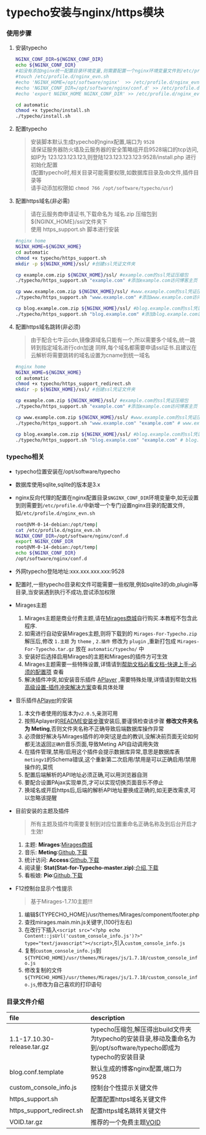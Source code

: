 # typecho安装与nginx/https模块

### 使用步骤
1. 安装typecho
    ```bash
    NGINX_CONF_DIR=${NGINX_CONF_DIR}
    echo ${NGINX_CONF_DIR}
    #如没有添加nginx统一配置目录环境变量,则需要配置一个nginx环境变量文件到/etc/profile.d/
    #touch /etc/profile.d/nginx_evn.sh
    #echo 'NGINX_HOME=/opt/software/nginx'  >> /etc/profile.d/nginx_evn.sh  #请修改为实际的nginx安装路径
    #echo 'NGINX_CONF_DIR=/opt/software/nginx/conf.d' >> /etc/profile.d/nginx_evn.sh #请修改为实际的nginx统一配置目录
    #echo 'export NGINX_HOME NGINX_CONF_DIR' >> /etc/profile.d/nginx_evn.sh
 
    cd automatic
    chmod +x typecho/install.sh
    ./typecho/install.sh
    ```
2. 配置typecho
    > 安装脚本默认生成typecho的nginx配置,端口为 `9528` \
      请保证服务器防火墙及云服务器的安全策略组开启9528端口的tcp访问, \
      如IP为 123.123.123.123,则登陆123.123.123.123:9528/install.php 进行初始化配置 \
      (配置typecho时,相关目录可能需要权限,如数据库目录及db文件,插件目录等 \
      请手动添加权限如 `chmod 766 /opt/software/typecho/usr`)
3. 配置https域名(非必需)
    > 请在云服务商申请证书,下载命名为 域名.zip 压缩包到 ${NGINX_HOME}/ssl/文件夹下 \
      使用 https_support.sh 脚本进行安装
    ```bash
    #nginx home
    NGINX_HOME=${NGINX_HOME}
    cd automatic
    chmod +x typecho/https_support.sh
    mkdir -p ${NGINX_HOME}/ssl/ #创建ssl凭证文件夹
 
    cp example.com.zip ${NGINX_HOME}/ssl/ #example.com的ssl凭证压缩包
    ./typecho/https_support.sh "example.com" #添加example.com访问博客主页
    
    cp www.example.com.zip ${NGINX_HOME}/ssl/ #www.example.com的ssl凭证压缩包
    ./typecho/https_support.sh "www.example.com" #添加www.example.com访问博客主页
 
    cp blog.example.com.zip ${NGINX_HOME}/ssl/ #blog.example.com的ssl凭证压缩包
    ./typecho/https_support.sh "blog.example.com" #添加blog.example.com访问博客主页
    ```
4. 配置https域名跳转(非必须)
    > 由于配合七牛云cdn,镜像源域名只能有一个,所以需要多个域名,统一跳转到指定域名进行cdn加速
      同样,每个域名都需要申请ssl证书.且建议在云解析将需要跳转的域名设置为cname到统一域名
    ```bash
    #nginx home
    NGINX_HOME=${NGINX_HOME}
    cd automatic
    chmod +x typecho/https_support_redirect.sh
    mkdir -p ${NGINX_HOME}/ssl/ #创建ssl凭证文件夹
 
    cp example.com.zip ${NGINX_HOME}/ssl/ #example.com的ssl凭证压缩包
    ./typecho/https_support.sh "example.com" #添加example.com访问博客主页
 
    cp www.example.com.zip ${NGINX_HOME}/ssl/ #www.example.com的ssl凭证压缩包
    ./typecho/https_support.sh "www.example.com" "example.com" # www.example.com 跳转到 example.com
 
    cp blog.example.com.zip ${NGINX_HOME}/ssl/ #blog.example.com的ssl凭证压缩包
    ./typecho/https_support.sh "blog.example.com" "example.com" # blog.example.com 跳转到 example.com
    ```
### typecho相关
* typecho位置安装在/opt/software/typecho
* 数据库使用sqlite,sqlite的版本是3.x
* nginx反向代理的配置在nginx配置目录`$NGINX_CONF_DIR`环境变量中,如无设置到则需要到`/etc/profile.d/`中新增一个专门设置nginx目录的配置文件,如`/etc/profile.d/nginx_evn.sh`

    ```bash
    root@VM-0-14-debian:/opt/temp|
    cat /etc/profile.d/nginx_evn.sh
    NGINX_CONF_DIR=/opt/software/nginx/conf.d
    export NGINX_CONF_DIR
    root@VM-0-14-debian:/opt/temp|
    echo ${NGINX_CONF_DIR}
    /opt/software/nginx/conf.d
    ```
* 外网typecho登陆地址:xxx.xxx.xxx.xxx:9528
* 配置时,一些typecho目录和文件可能需要一些权限,例如sqlite3的db,plugin等目录,当安装遇到执行不成功,尝试添加权限
* Mirages主题
    1. Mirages主题是商业付费主题,请在[Mirages商城](https://store.get233.com/)自行购买.本教程不包含此程序.
    2. 如需进行自动安装Mirages主题,则将下载到的 `Mirages-For-Typecho.zip` 解压后,修改 `1.主题` 为 `theme` , `2.插件` 修改为 `plugin` ,重新打包成 `Mirages-For-Typecho.tar.gz` 放在 `automatic/typecho/` 中
    3. 安装好后选择启用Mirages的主题和Mirages的插件方可生效
    4. Mirages主题需要一些特殊设置,详情请到[帮助文档](https://mirages.docs.get233.com)[必看文档-快速上手-必须的配置项](https://mirages.docs.get233.com/#/docs/quickstart/quick-start?id=%e5%bf%85%e9%a1%bb%e7%9a%84%e9%85%8d%e7%bd%ae%e9%a1%b9) 查看
    5. 解决插件冲突,如安装音乐插件 [APlayer](https://github.com/MoePlayer/APlayer-Typecho) ,需要特殊处理,详情请到帮助文档[高级设置-插件冲突解决方案](https://mirages.docs.get233.com)查看具体处理
* 音乐插件[APlayer](https://github.com/MoePlayer/APlayer-Typecho)的安装
    1. 本文作者使用的版本为`v2.0.5`,亲测可用
    3. 按照Aplayer的[README安装步骤](https://github.com/MoePlayer/APlayer-Typecho#安装)安装后,要谨慎检查该步骤 **修改文件夹名为 Meting**,否则文件夹名称不正确导致后端数据库操作异常
    2. 必须做好解决与Mirages插件的冲突!这是血的教训,没解决前页面无论如何都无法返回`正确的`音乐页面,导致Meting API自动调用失效
    3. 在插件管理,禁用/启用这个插件会提示数据库异常,意思是数据库表`metingv1`的Schema错误,这个重新第二次启用/禁用是可以正确启用/禁用操作的,莫慌
    4. 配置后端解析的API地址必须正确,可以用浏览器自测
    5. 要配合设置PAjax实现单页,才可以实现切换页面音乐不停止
    6. 换域名或开启https后,后端的解析API地址要换成正确的,如无更改需求,可以忽略该提醒
* 目前安装的主题及插件
    > 所有主题及插件均需要复制到对应位置重命名正确名称及到后台开启才生效!
    1. 主题: **Mirages**:[Mirages商城](https://store.get233.com/)
    2. 音乐: **Meting**:[Github](https://github.com/MoePlayer/APlayer-Typecho),[下载](https://codeload.github.com/MoePlayer/APlayer-Typecho/tar.gz/v2.0.5)
    3. 统计访问: **Access**:[Github](https://github.com/Vndroid/Access),[下载](https://codeload.github.com/Vndroid/Access/tar.gz/v2.0.8)
    4. 阅读量: **Stat(Stat-for-Typecho-master.zip)**:[介绍](https://plugins.typecho.me/plugins/stat.html),[下载](https://plugins.typecho.me/usr/uploads/2018/08/2578054655.zip)
    5. 看板娘: **Pio**:[Github](https://github.com/Dreamer-Paul/Pio),[下载](https://codeload.github.com/Dreamer-Paul/Pio/zip/master)
* F12控制台显示个性提示
    > 基于Mirages-1.7.10主题!!!
    1. 编辑${TYPECHO_HOME}/usr/themes/Mirages/component/footer.php
    2. 查找mirages.main.min.js关键字,(100行左右)
    3. 在改行下插入`<script src="<?php echo Content::jsUrl('custom_console_info.js')?>" type="text/javascript"></script>`,引入`custom_console_info.js`
    4. 复制`custom_console_info.js`到`${TYPECHO_HOME}/usr/themes/Mirages/js/1.7.10/custom_console_info.js`
    5. 修改复制的文件`${TYPECHO_HOME}/usr/themes/Mirages/js/1.7.10/custom_console_info.js`,修改为自己喜欢的打印语句
### 目录文件介绍
|file|description|
|:---|:---|
|1.1-17.10.30-release.tar.gz|typecho压缩包,解压得出build文件夹为typecho的安装目录,移动及重命名为到/opt/software/typecho即成为typecho的安装目录|
|blog.conf.template|默认生成的博客nginx配置,端口为9528|
|custom_console_info.js|控制台个性提示关键文件|
|https_support.sh|配置配置https域名关键文件|
|https_support_redirect.sh|配置https域名跳转关键文件|
|VOID.tar.gz|推荐的一个免费主题[VOID](https://blog.imalan.cn/)|
 